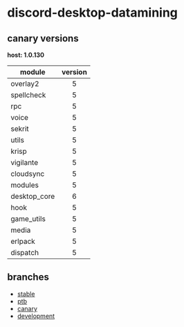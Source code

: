 # discord-desktop-datamining

## canary versions

**host: 1.0.130**

| module | version |
| ------ | :-----: |
| overlay2 | 5 |
| spellcheck | 5 |
| rpc | 5 |
| voice | 5 |
| sekrit | 5 |
| utils | 5 |
| krisp | 5 |
| vigilante | 5 |
| cloudsync | 5 |
| modules | 5 |
| desktop_core | 6 |
| hook | 5 |
| game_utils | 5 |
| media | 5 |
| erlpack | 5 |
| dispatch | 5 |

## branches

- [stable](https://github.com/OpenAsar/discord-desktop-datamining/tree/stable)
- [ptb](https://github.com/OpenAsar/discord-desktop-datamining/tree/ptb)
- [canary](https://github.com/OpenAsar/discord-desktop-datamining/tree/canary)
- [development](https://github.com/OpenAsar/discord-desktop-datamining/tree/development)
